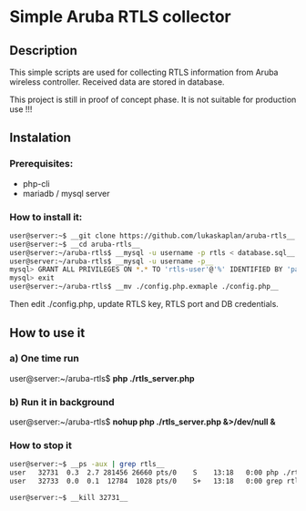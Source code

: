 # Simple Aruba RTLS collector
## Description
This simple scripts are used for collecting RTLS information from Aruba wireless controller. Received data are stored in database.

This project is still in proof of concept phase. It is not suitable for production use !!!

## Instalation

### Prerequisites:
 * php-cli
 * mariadb / mysql server

### How to install it:
```Bash
user@server:~$ __git clone https://github.com/lukaskaplan/aruba-rtls__
user@server:~$ __cd aruba-rtls__
user@server:~/aruba-rtls$ __mysql -u username -p rtls < database.sql__
user@server:~/aruba-rtls$ __mysql -u username -p__
mysql> GRANT ALL PRIVILEGES ON *.* TO 'rtls-user'@'%' IDENTIFIED BY 'password' WITH GRANT OPTION;
mysql> exit
user@server:~/aruba-rtls$ __mv ./config.php.exmaple ./config.php__
```
Then edit ./config.php, update RTLS key, RTLS port and  DB credentials.

## How to use it
### a) One time run
user@server:~/aruba-rtls$ __php ./rtls_server.php__

### b) Run it in background
user@server:~/aruba-rtls$ __nohup php ./rtls_server.php &>/dev/null &__

### How to stop it
```Bash
user@server:~$ __ps -aux | grep rtls__
user   32731  0.3  2.7 281456 26660 pts/0    S    13:18   0:00 php ./rtls_server.php      
user   32733  0.0  0.1  12784  1028 pts/0    S+   13:18   0:00 grep rtls      

user@server:~$ __kill 32731__
```
